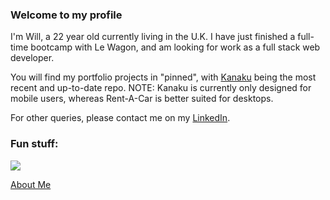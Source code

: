 ### Welcome to my profile

I'm Will, a 22 year old currently living in the U.K. I have just finished a full-time bootcamp with Le Wagon, and am looking for work as a full stack web developer.

You will find my portfolio projects in "pinned", with <a href="http://www.kanaku.me">Kanaku</a> being the most recent and up-to-date repo.
NOTE: Kanaku is currently only designed for mobile users, whereas Rent-A-Car is better suited for desktops.

For other queries, please contact me on my <a href="https://www.linkedin.com/in/wva/">LinkedIn</a>.

### Fun stuff:

<a href="https://www.codewars.com/users/wva" target="_blank"><img src="https://www.codewars.com/users/wva/badges/large"></a>

<a href="https://wvala.github.io/profile/">About Me</a>
